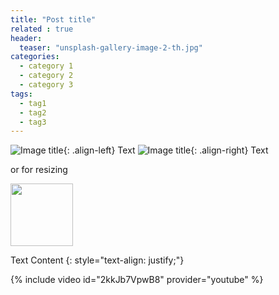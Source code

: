 ```yaml
---
title: "Post title"
related : true
header:
  teaser: "unsplash-gallery-image-2-th.jpg"
categories:
  - category 1
  - category 2
  - category 3
tags: 
  - tag1
  - tag2
  - tag3
---
```


![Image title](/assets/images/AAAA/MM/filename){: .align-left} Text
![Image title](/assets/images/AAAA/MM/filename){: .align-right} Text

or for resizing

<img src="/assets/images/AAAA/MM/filename" width="100">

Text Content {: style="text-align: justify;"}

{% include video id="2kkJb7VpwB8" provider="youtube" %}
